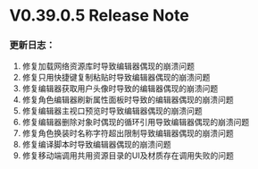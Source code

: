 # V0.39.0.5 Release Note

### 更新日志：

1. 修复加载网络资源库时导致编辑器偶现的崩溃问题
2. 修复只用快捷键复制粘贴时导致编辑器偶现的崩溃问题
3. 修复编辑器获取用户头像时导致的编辑器偶现的崩溃问题
4. 修复角色编辑器刷新属性面板时导致的编辑器偶现的崩溃问题
5. 修复编辑器主视口预览时导致编辑器偶现的崩溃问题
6. 修复编辑器删除对象时偶现的循环引用导致编辑器偶现的崩溃问题
7. 修复角色换装时名称字符超出限制导致编辑器偶现的崩溃问题
8. 修复编译脚本时导致编辑器偶现的崩溃问题
9. 修复移动端调用共用资源目录的UI及材质存在调用失败的问题